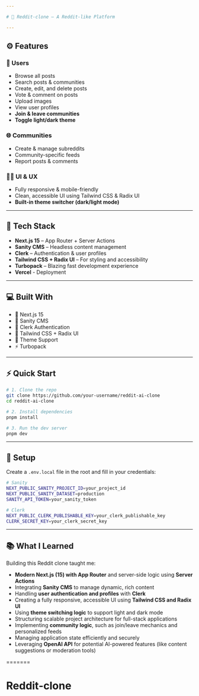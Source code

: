 ```yaml
---

# 🧵 Reddit-clone – A Reddit-like Platform

---
```


## ⚙️ Features

### 👤 Users

* Browse all posts
* Search posts & communities
* Create, edit, and delete posts
* Vote & comment on posts
* Upload images
* View user profiles
* **Join & leave communities**
* **Toggle light/dark theme**

### 🌐 Communities

* Create & manage subreddits
* Community-specific feeds
* Report posts & comments

### 🧑‍🎨 UI & UX

* Fully responsive & mobile-friendly
* Clean, accessible UI using Tailwind CSS & Radix UI
* **Built-in theme switcher (dark/light mode)**

---

## 🚀 Tech Stack

* **Next.js 15** – App Router + Server Actions
* **Sanity CMS** – Headless content management
* **Clerk** – Authentication & user profiles
* **Tailwind CSS + Radix UI** – For styling and accessibility
* **Turbopack** – Blazing fast development experience
* **Vercel** - Deployment 
---

## 💻 Built With

* 🧩 Next.js 15
* 🧾 Sanity CMS
* 🔐 Clerk Authentication
* 🎨 Tailwind CSS + Radix UI
* 🌙 Theme Support
* ⚡ Turbopack

---

## ⚡ Quick Start

```bash
# 1. Clone the repo
git clone https://github.com/your-username/reddit-ai-clone
cd reddit-ai-clone

# 2. Install dependencies
pnpm install

# 3. Run the dev server
pnpm dev
```

---

## 🧪 Setup

Create a `.env.local` file in the root and fill in your credentials:

```bash
# Sanity
NEXT_PUBLIC_SANITY_PROJECT_ID=your_project_id
NEXT_PUBLIC_SANITY_DATASET=production
SANITY_API_TOKEN=your_sanity_token

# Clerk
NEXT_PUBLIC_CLERK_PUBLISHABLE_KEY=your_clerk_publishable_key
CLERK_SECRET_KEY=your_clerk_secret_key

```

---

## 📚 What I Learned

Building this Reddit clone taught me:

* **Modern Next.js (15) with App Router** and server-side logic using **Server Actions**
* Integrating **Sanity CMS** to manage dynamic, rich content
* Handling **user authentication and profiles** with **Clerk**
* Creating a fully responsive, accessible UI using **Tailwind CSS and Radix UI**
* Using **theme switching logic** to support light and dark mode
* Structuring scalable project architecture for full-stack applications
* Implementing **community logic**, such as join/leave mechanics and personalized feeds
* Managing application state efficiently and securely
* Leveraging **OpenAI API** for potential AI-powered features (like content suggestions or moderation tools)

=======
# Reddit-clone
